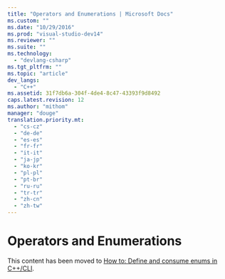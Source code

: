 ```yaml
---
title: "Operators and Enumerations | Microsoft Docs"
ms.custom: ""
ms.date: "10/29/2016"
ms.prod: "visual-studio-dev14"
ms.reviewer: ""
ms.suite: ""
ms.technology: 
  - "devlang-csharp"
ms.tgt_pltfrm: ""
ms.topic: "article"
dev_langs: 
  - "C++"
ms.assetid: 31f7db6a-304f-4de4-8c47-43393f9d8492
caps.latest.revision: 12
ms.author: "mithom"
manager: "douge"
translation.priority.mt: 
  - "cs-cz"
  - "de-de"
  - "es-es"
  - "fr-fr"
  - "it-it"
  - "ja-jp"
  - "ko-kr"
  - "pl-pl"
  - "pt-br"
  - "ru-ru"
  - "tr-tr"
  - "zh-cn"
  - "zh-tw"
---
```

# Operators and Enumerations
This content has been moved to [How to: Define and consume enums in C++/CLI](../Topic/How%20to:%20Define%20and%20consume%20enums%20in%20C++-CLI.md).